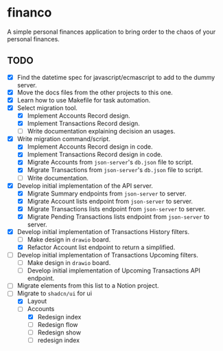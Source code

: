 # financo

A simple personal finances application to bring order to the chaos of your personal finances.

## TODO

- [x] Find the datetime spec for javascript/ecmascript to add to the dummy server.
- [x] Move the docs files from the other projects to this one.
- [x] Learn how to use Makefile for task automation.
- [x] Select migration tool.
  - [x] Implement Accounts Record design.
  - [x] Implement Transactions Record design.
  - [ ] Write documentation explaining decision an usages.
- [x] Write migration command/script.
  - [x] Implement Accounts Record design in code.
  - [x] Implement Transactions Record design in code.
  - [x] Migrate Accounts from `json-server`'s `db.json` file to script.
  - [x] Migrate Transactions from `json-server`'s `db.json` file to script.
  - [ ] Write documentation.
- [x] Develop initial implementation of the API server.
  - [x] Migrate Summary endpoints from `json-server` to server.
  - [x] Migrate Account lists endpoint from `json-server` to server.
  - [x] Migrate Transactions lists endpoint from `json-server` to server.
  - [x] Migrate Pending Transactions lists endpoint from `json-server` to server.
- [x] Develop initial implementation of Transactions History filters.
  - [ ] Make design in `drawio` board.
  - [x] Refactor Account list endpoint to return a simplified.
- [ ] Develop initial implementation of Transactions Upcoming filters.
  - [ ] Make design in `drawio` board.
  - [ ] Develop initial implementation of Upcoming Transactions API endpoint.
- [ ] Migrate elements from this list to a Notion project.
- [ ] Migrate to `shadcn/ui` for ui
  - [x] Layout
  - [ ] Accounts
    - [x] Redesign index
    - [ ] Redesign flow
    - [ ] Redesign show
    - [ ] redesign index
